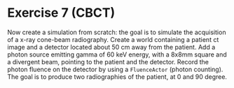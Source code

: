 # Exercise 7 (CBCT)

Now create a simulation from scratch: the goal is to simulate the acquisition of a x-ray cone-beam radiography. Create a world containing a patient ct image and a detector located about 50 cm away from the patient. Add a photon source emitting gamma of 60 keV energy, with a 8x8mm square and a divergent beam, pointing to the patient and the detector. Record the photon fluence on the detector by using a ```FluenceActor``` (photon counting). The goal is to produce two radiographies of the patient, at 0 and 90 degree.


